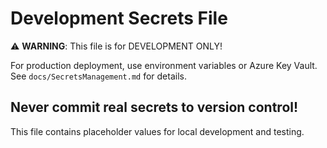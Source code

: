 # Development Secrets File

⚠️ **WARNING**: This file is for DEVELOPMENT ONLY!

For production deployment, use environment variables or Azure Key Vault.
See `docs/SecretsManagement.md` for details.

## Never commit real secrets to version control!

This file contains placeholder values for local development and testing.
